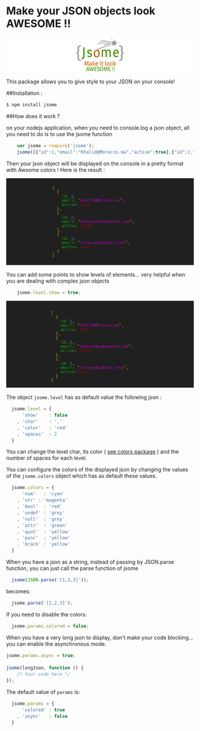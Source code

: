 Make your JSON objects look AWESOME !!
====================================

![Jsome](https://raw.githubusercontent.com/Javascipt/Jsome/master/logo.png)

This package allows you to give style to your JSON on your console!

##Installation :

```bash
$ npm install jsome
```

##How does it work ?

on your nodejs application, when you need to console.log a json object, all you need to do is to use the jsome function

```javascript
    var jsome = require('jsome');
    jsome([{"id":1,"email":"Khalid@Morocco.ma","active":true},{"id":2,"email":"Someone@somewhere.com","active":false},{"id":3,"email":"chinese@bamboo.tree","active":true}]);
```

Then your json object will be displayed on the console in a pretty format with Awsome colors !
Here is the result :

![jsome](https://raw.githubusercontent.com/Javascipt/Jsome/master/examples/example1.png)

You can add some points to show levels of elements... very helpful when you are dealing with complex json objects

```javascript
    jsome.level.show = true;
```

![jsome](https://raw.githubusercontent.com/Javascipt/Jsome/master/examples/example2.png)

The object `jsome.level` has as default value the following json :

```javascript
  jsome.level = {
      'show'    : false
    , 'char'    : '.'
    , 'color'   : 'red'
    , 'spaces'  : 2
  }
```

You can change the level char, its color ( [see colors package](http://npmjs.org/package/colors) ) and the number of spaces for each level.

You can configure the colors of the displayed json by changing the values of the `jsome.colors` object which has as default these values.

```javascript
  jsome.colors = {
      'num'   : 'cyan'
    , 'str'	: 'magenta'
    , 'bool'  : 'red'
    , 'undef' : 'grey'
    , 'null'  : 'grey'
    , 'attr'  : 'green'
    , 'quot'  : 'yellow'
    , 'punc'  : 'yellow'
    , 'brack' : 'yellow'
  }
```

When you have a json as a string, instead of passing by JSON.parse function, you can just call the parse function of jsome

```javascript
  jsome(JSON.parse('[1,2,3]'));
```

becomes:

```javascript
  jsome.parse('[1,2,3]');
```

If you need to disable the colors:

```javascript
  jsome.params.colored = false;
```

When you have a very long json to display, don't make your code blocking... you can enable the asynchronous mode.

```javascript
jsome.params.async = true;

jsome(longJson, function () {
    /* Your code here */
});
```

The default value of `params` is:

```javascript
  jsome.params = {
      'colored' : true
    , 'async'   : false
  }
```

